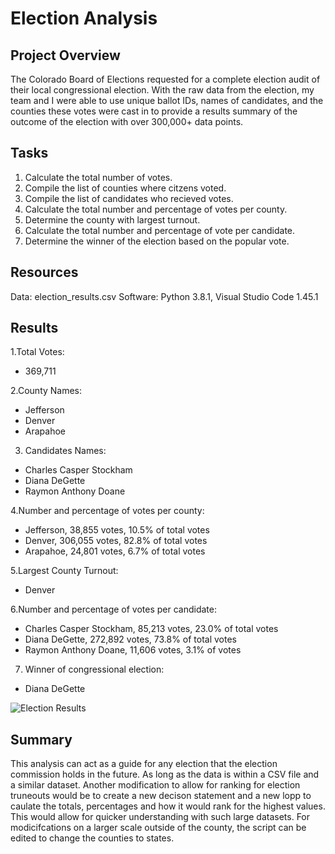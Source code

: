 # Election Analysis

## Project Overview
The Colorado Board of Elections requested for a complete election audit of their local congressional election. With the raw data from the election, my team and I were able to use unique ballot IDs, names of candidates, and the counties these votes were cast in to provide a results summary of the outcome of the election with over 300,000+ data points.

## Tasks
1. Calculate the total number of votes.
2. Compile the list of counties where citzens voted.
3. Compile the list of candidates who recieved votes.
4. Calculate the total number and percentage of votes per county.
5. Determine the county with largest turnout.
6. Calculate the total number and percentage of vote per candidate.
7. Determine the winner of the election based on the popular vote.

## Resources
Data: election_results.csv
Software: Python 3.8.1, Visual Studio Code 1.45.1

## Results
1.Total Votes:
- 369,711
  
2.County Names:
- Jefferson
- Denver
- Arapahoe
  
3. Candidates Names:
- Charles Casper Stockham
- Diana DeGette
- Raymon Anthony Doane

4.Number and percentage of votes per county:
- Jefferson, 38,855 votes, 10.5% of total votes
- Denver, 306,055 votes, 82.8% of total votes
- Arapahoe, 24,801 votes, 6.7% of total votes

5.Largest County Turnout:
- Denver

6.Number and percentage of votes per candidate:
- Charles Casper Stockham, 85,213 votes, 23.0% of total votes
- Diana DeGette, 272,892 votes, 73.8% of total votes
- Raymon Anthony Doane, 11,606 votes, 3.1% of votes

7. Winner of congressional election:
- Diana DeGette

![Election Results](https://user-images.githubusercontent.com/102635884/184518583-dff0e6f0-5e66-441a-b150-e4a67998263d.PNG)


## Summary
This analysis can act as a guide for any election that the election commission holds in the future. As long as the data is within a CSV file and a similar dataset. Another modification to allow for ranking for election truneouts would be to create a new decison statement and a new lopp to caulate the totals, percentages and how it would rank for the highest values. This would allow for quicker understanding with such large datasets. For modicifcations on a larger scale outside of the county, the script can be edited to change the counties to states.
